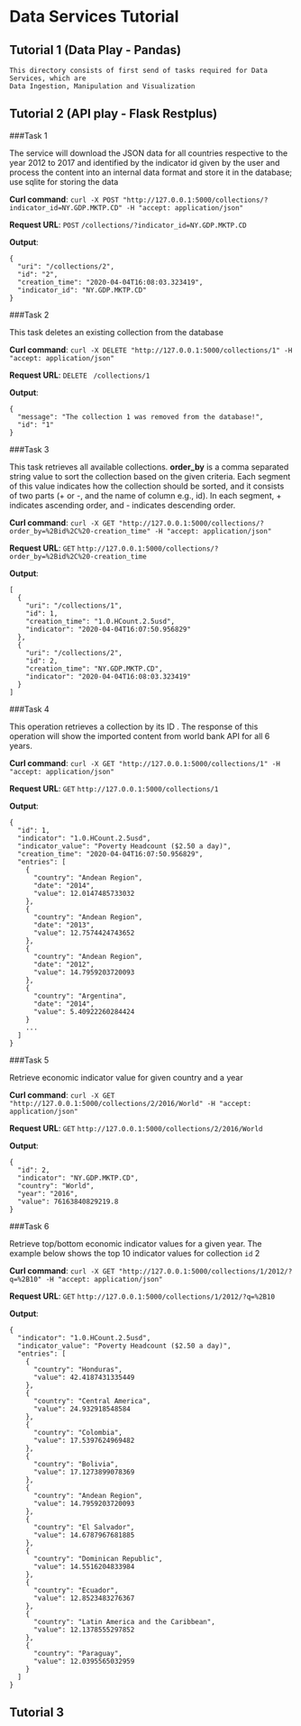 # Data Services Tutorial

## Tutorial 1 (Data Play - Pandas)

    This directory consists of first send of tasks required for Data Services, which are 
    Data Ingestion, Manipulation and Visualization

## Tutorial 2 (API play - Flask Restplus)
    
###Task 1

The service will download the JSON data for all countries respective to the year 2012 to 2017 and identified by the indicator id given by the user and process the content into an internal data format and store it in the database; use sqlite for storing the data

**Curl command**: `curl -X POST "http://127.0.0.1:5000/collections/?indicator_id=NY.GDP.MKTP.CD" -H "accept: application/json"`    

**Request URL**: `POST` `/collections/?indicator_id=NY.GDP.MKTP.CD`

**Output**: 
    
```
{
  "uri": "/collections/2",
  "id": "2",
  "creation_time": "2020-04-04T16:08:03.323419",
  "indicator_id": "NY.GDP.MKTP.CD"
}
```

###Task 2

This task deletes an existing collection from the database

**Curl command**: `curl -X DELETE "http://127.0.0.1:5000/collections/1" -H "accept: application/json"`    

**Request URL**: `DELETE ` `/collections/1`

**Output**: 
    
```
{
  "message": "The collection 1 was removed from the database!",
  "id": "1"
}
```

###Task 3

This task retrieves all available collections. **order_by** is a comma separated string value to sort the collection based on the given criteria. Each segment of this value indicates how the collection should be sorted, and it consists of two parts (+ or -, and the name of column e.g., id). In each segment, + indicates ascending order, and - indicates descending order.

**Curl command**: `curl -X GET "http://127.0.0.1:5000/collections/?order_by=%2Bid%2C%20-creation_time" -H "accept: application/json"`    

**Request URL**: `GET` `http://127.0.0.1:5000/collections/?order_by=%2Bid%2C%20-creation_time`

**Output**: 
    
```
[
  {
    "uri": "/collections/1",
    "id": 1,
    "creation_time": "1.0.HCount.2.5usd",
    "indicator": "2020-04-04T16:07:50.956829"
  },
  {
    "uri": "/collections/2",
    "id": 2,
    "creation_time": "NY.GDP.MKTP.CD",
    "indicator": "2020-04-04T16:08:03.323419"
  }
]
```


###Task 4

This operation retrieves a collection by its ID . The response of this operation will show the imported content from world bank API for all 6 years.

**Curl command**: `curl -X GET "http://127.0.0.1:5000/collections/1" -H "accept: application/json"`    

**Request URL**: `GET` `http://127.0.0.1:5000/collections/1`

**Output**: 
    
```
{
  "id": 1,
  "indicator": "1.0.HCount.2.5usd",
  "indicator_value": "Poverty Headcount ($2.50 a day)",
  "creation_time": "2020-04-04T16:07:50.956829",
  "entries": [
    {
      "country": "Andean Region",
      "date": "2014",
      "value": 12.0147485733032
    },
    {
      "country": "Andean Region",
      "date": "2013",
      "value": 12.7574424743652
    },
    {
      "country": "Andean Region",
      "date": "2012",
      "value": 14.7959203720093
    },
    {
      "country": "Argentina",
      "date": "2014",
      "value": 5.40922260284424
    }
    ...
  ]
}
```

###Task 5

Retrieve economic indicator value for given country and a year

**Curl command**: `curl -X GET "http://127.0.0.1:5000/collections/2/2016/World" -H "accept: application/json"`    

**Request URL**: `GET` `http://127.0.0.1:5000/collections/2/2016/World`

**Output**: 
    
```
{
  "id": 2,
  "indicator": "NY.GDP.MKTP.CD",
  "country": "World",
  "year": "2016",
  "value": 76163840829219.8
}
```

###Task 6

Retrieve top/bottom economic indicator values for a given year. The example below shows the top 10 indicator values for collection `id` 2

**Curl command**: `curl -X GET "http://127.0.0.1:5000/collections/1/2012/?q=%2B10" -H "accept: application/json"`    

**Request URL**: `GET` `http://127.0.0.1:5000/collections/1/2012/?q=%2B10`

**Output**: 
    
```
{
  "indicator": "1.0.HCount.2.5usd",
  "indicator_value": "Poverty Headcount ($2.50 a day)",
  "entries": [
    {
      "country": "Honduras",
      "value": 42.4187431335449
    },
    {
      "country": "Central America",
      "value": 24.932918548584
    },
    {
      "country": "Colombia",
      "value": 17.5397624969482
    },
    {
      "country": "Bolivia",
      "value": 17.1273899078369
    },
    {
      "country": "Andean Region",
      "value": 14.7959203720093
    },
    {
      "country": "El Salvador",
      "value": 14.6787967681885
    },
    {
      "country": "Dominican Republic",
      "value": 14.5516204833984
    },
    {
      "country": "Ecuador",
      "value": 12.8523483276367
    },
    {
      "country": "Latin America and the Caribbean",
      "value": 12.1378555297852
    },
    {
      "country": "Paraguay",
      "value": 12.0395565032959
    }
  ]
}
```

## Tutorial 3